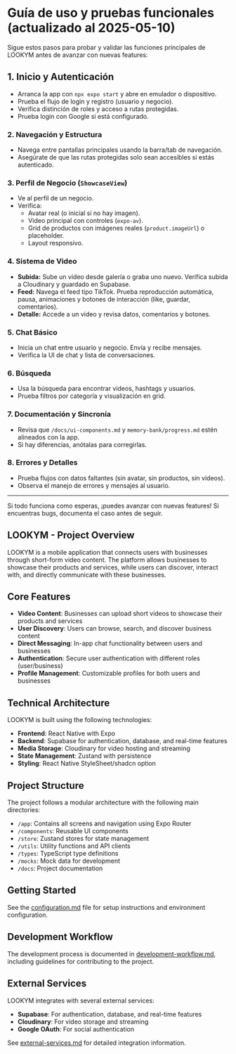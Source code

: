 # Guía de uso y pruebas funcionales (actualizado al 2025-05-10)

Sigue estos pasos para probar y validar las funciones principales de LOOKYM antes de avanzar con nuevas features:

## 1. Inicio y Autenticación

- Arranca la app con `npx expo start` y abre en emulador o dispositivo.
- Prueba el flujo de login y registro (usuario y negocio).
- Verifica distinción de roles y acceso a rutas protegidas.
- Prueba login con Google si está configurado.

### 2. Navegación y Estructura

- Navega entre pantallas principales usando la barra/tab de navegación.
- Asegúrate de que las rutas protegidas solo sean accesibles si estás autenticado.

### 3. Perfil de Negocio (`ShowcaseView`)

- Ve al perfil de un negocio.
- Verifica:
  - Avatar real (o inicial si no hay imagen).
  - Video principal con controles (`expo-av`).
  - Grid de productos con imágenes reales (`product.imageUrl`) o placeholder.
  - Layout responsivo.

### 4. Sistema de Video

- **Subida:** Sube un video desde galería o graba uno nuevo. Verifica subida a Cloudinary y guardado en Supabase.
- **Feed:** Navega el feed tipo TikTok. Prueba reproducción automática, pausa, animaciones y botones de interacción (like, guardar, comentarios).
- **Detalle:** Accede a un video y revisa datos, comentarios y botones.

### 5. Chat Básico

- Inicia un chat entre usuario y negocio. Envía y recibe mensajes.
- Verifica la UI de chat y lista de conversaciones.

### 6. Búsqueda

- Usa la búsqueda para encontrar videos, hashtags y usuarios.
- Prueba filtros por categoría y visualización en grid.

### 7. Documentación y Sincronía

- Revisa que `/docs/ui-components.md` y `memory-bank/progress.md` estén alineados con la app.
- Si hay diferencias, anótalas para corregirlas.

### 8. Errores y Detalles

- Prueba flujos con datos faltantes (sin avatar, sin productos, sin videos).
- Observa el manejo de errores y mensajes al usuario.

---
Si todo funciona como esperas, ¡puedes avanzar con nuevas features! Si encuentras bugs, documenta el caso antes de seguir.

## LOOKYM - Project Overview

LOOKYM is a mobile application that connects users with businesses through short-form video content. The platform allows businesses to showcase their products and services, while users can discover, interact with, and directly communicate with these businesses.

## Core Features

- **Video Content**: Businesses can upload short videos to showcase their products and services
- **User Discovery**: Users can browse, search, and discover business content
- **Direct Messaging**: In-app chat functionality between users and businesses
- **Authentication**: Secure user authentication with different roles (user/business)
- **Profile Management**: Customizable profiles for both users and businesses

## Technical Architecture

LOOKYM is built using the following technologies:

- **Frontend**: React Native with Expo
- **Backend**: Supabase for authentication, database, and real-time features
- **Media Storage**: Cloudinary for video hosting and streaming
- **State Management**: Zustand with persistence
- **Styling**: React Native StyleSheet/shadcn option

## Project Structure

The project follows a modular architecture with the following main directories:

- `/app`: Contains all screens and navigation using Expo Router
- `/components`: Reusable UI components
- `/store`: Zustand stores for state management
- `/utils`: Utility functions and API clients
- `/types`: TypeScript type definitions
- `/mocks`: Mock data for development
- `/docs`: Project documentation

## Getting Started

See the [configuration.md](./configuration.md) file for setup instructions and environment configuration.

## Development Workflow

The development process is documented in [development-workflow.md](./development-workflow.md), including guidelines for contributing to the project.

## External Services

LOOKYM integrates with several external services:

- **Supabase**: For authentication, database, and real-time features
- **Cloudinary**: For video storage and streaming
- **Google OAuth**: For social authentication

See [external-services.md](./external-services.md) for detailed integration information.
